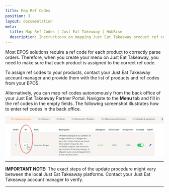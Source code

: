 ```yaml
---
title: Map Ref Codes
position: 3
layout: documentation
meta:
  title: Map Ref Codes | Just Eat Takeaway | HubRise
  description: Instructions on mapping Just Eat Takeaway product ref codes with other apps after connecting your EPOS with HubRise. Connect apps and synchronise your data.
---
```


Most EPOS solutions require a ref code for each product to correctly parse orders. Therefore, when you create your menu on Just Eat Takeaway, you need to make sure that each product is assigned to the correct ref code.

To assign ref codes to your products, contact your Just Eat Takeaway account manager and provide them with the list of products and ref codes from your EPOS.

Alternatively, you can map ref codes autonomously from the back office of your Just Eat Takeaway Partner Portal. Navigate to the **Menu** tab and fill in the ref codes in the empty fields.
The following screenshot illustrates how to enter ref codes in the back office.

![Entering ref codes in the Just Eat Takeaway portal](../images/006-fr-jet-entering-ref-codes.png)

---

**IMPORTANT NOTE:** The exact steps of the update procedure might vary between the local Just Eat Takeaway platforms. Contact your Just Eat Takeaway account manager to verify.

---
